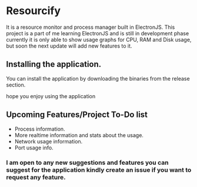 # Resourcify

It is a resource monitor and process manager built in ElectronJS. This project is a part of me learning ElectronJS and is still in development phase currently it is only able to show usage graphs for CPU, RAM and Disk usage, but soon the next update will add new features to it.

## Installing the application.

You can install the application by downloading the binaries from the release section.

hope you enjoy using the application

## Upcoming Features/Project To-Do list

- Process information.
- More realtime information and stats about the usage.
- Network usage information.
- Port usage info.

### I am open to any new suggestions and features you can suggest for the application kindly create an issue if you want to request any feature.
